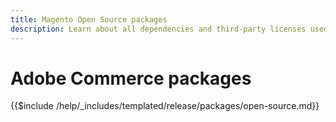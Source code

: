 ```yaml
---
title: Magento Open Source packages
description: Learn about all dependencies and third-party licenses used in Magento Open Source.
---
```


# Adobe Commerce packages

{{$include /help/_includes/templated/release/packages/open-source.md}}
